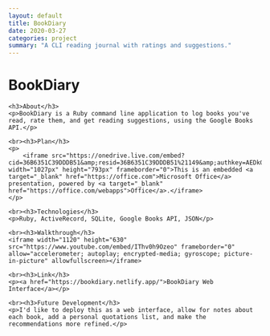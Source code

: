 ```yaml
---
layout: default
title: BookDiary
date: 2020-03-27
categories: project
summary: "A CLI reading journal with ratings and suggestions."
---
```

<div>
    <h1>BookDiary</h1>
    
    <h3>About</h3>
    <p>BookDiary is a Ruby command line application to log books you've read, rate them, and get reading suggestions, using the Google Books API.</p>
    
    <br><h3>Plan</h3>
    <p>	
        <iframe src="https://onedrive.live.com/embed?cid=36B6351C39DDDB51&amp;resid=36B6351C39DDDB51%21149&amp;authkey=AEDkGQwC2blEcvY&amp;em=2&amp;wdAr=1.334174022698613" width="1027px" height="793px" frameborder="0">This is an embedded <a target="_blank" href="https://office.com">Microsoft Office</a> presentation, powered by <a target="_blank" href="https://office.com/webapps">Office</a>.</iframe>
    </p>
    
    <br><h3>Technologies</h3>
    <p>Ruby, ActiveRecord, SQLite, Google Books API, JSON</p>
    
    <br><h3>Walkthrough</h3>
    <iframe width="1120" height="630" src="https://www.youtube.com/embed/IThv0h9Ozeo" frameborder="0" allow="accelerometer; autoplay; encrypted-media; gyroscope; picture-in-picture" allowfullscreen></iframe>
    
    <br><h3>Link</h3>
    <p><a href="https://bookdiary.netlify.app/">BookDiary Web Interface</a></p>
    
    <br><h3>Future Development</h3>
    <p>I'd like to deploy this as a web interface, allow for notes about each book, add a personal quotations list, and make the recommendations more refined.</p>
</div>